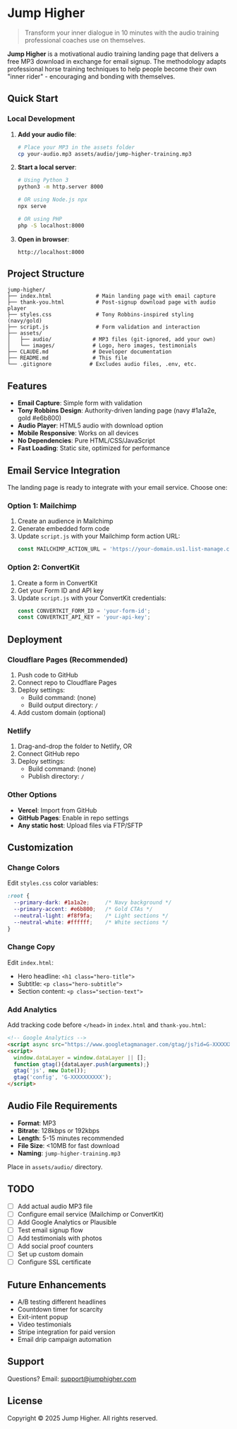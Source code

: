 # Jump Higher

> Transform your inner dialogue in 10 minutes with the audio training professional coaches use on themselves.

**Jump Higher** is a motivational audio training landing page that delivers a free MP3 download in exchange for email signup. The methodology adapts professional horse training techniques to help people become their own "inner rider" - encouraging and bonding with themselves.

## Quick Start

### Local Development

1. **Add your audio file**:
   ```bash
   # Place your MP3 in the assets folder
   cp your-audio.mp3 assets/audio/jump-higher-training.mp3
   ```

2. **Start a local server**:
   ```bash
   # Using Python 3
   python3 -m http.server 8000

   # OR using Node.js npx
   npx serve

   # OR using PHP
   php -S localhost:8000
   ```

3. **Open in browser**:
   ```
   http://localhost:8000
   ```

## Project Structure

```
jump-higher/
├── index.html              # Main landing page with email capture
├── thank-you.html          # Post-signup download page with audio player
├── styles.css              # Tony Robbins-inspired styling (navy/gold)
├── script.js               # Form validation and interaction
├── assets/
│   ├── audio/             # MP3 files (git-ignored, add your own)
│   └── images/            # Logo, hero images, testimonials
├── CLAUDE.md              # Developer documentation
├── README.md              # This file
└── .gitignore            # Excludes audio files, .env, etc.
```

## Features

- **Email Capture**: Simple form with validation
- **Tony Robbins Design**: Authority-driven landing page (navy #1a1a2e, gold #e6b800)
- **Audio Player**: HTML5 audio with download option
- **Mobile Responsive**: Works on all devices
- **No Dependencies**: Pure HTML/CSS/JavaScript
- **Fast Loading**: Static site, optimized for performance

## Email Service Integration

The landing page is ready to integrate with your email service. Choose one:

### Option 1: Mailchimp

1. Create an audience in Mailchimp
2. Generate embedded form code
3. Update `script.js` with your Mailchimp form action URL:
   ```javascript
   const MAILCHIMP_ACTION_URL = 'https://your-domain.us1.list-manage.com/subscribe/post?u=...';
   ```

### Option 2: ConvertKit

1. Create a form in ConvertKit
2. Get your Form ID and API key
3. Update `script.js` with your ConvertKit credentials:
   ```javascript
   const CONVERTKIT_FORM_ID = 'your-form-id';
   const CONVERTKIT_API_KEY = 'your-api-key';
   ```

## Deployment

### Cloudflare Pages (Recommended)

1. Push code to GitHub
2. Connect repo to Cloudflare Pages
3. Deploy settings:
   - Build command: (none)
   - Build output directory: `/`
4. Add custom domain (optional)

### Netlify

1. Drag-and-drop the folder to Netlify, OR
2. Connect GitHub repo
3. Deploy settings:
   - Build command: (none)
   - Publish directory: `/`

### Other Options

- **Vercel**: Import from GitHub
- **GitHub Pages**: Enable in repo settings
- **Any static host**: Upload files via FTP/SFTP

## Customization

### Change Colors

Edit `styles.css` color variables:

```css
:root {
  --primary-dark: #1a1a2e;     /* Navy background */
  --primary-accent: #e6b800;   /* Gold CTAs */
  --neutral-light: #f8f9fa;    /* Light sections */
  --neutral-white: #ffffff;    /* White sections */
}
```

### Change Copy

Edit `index.html`:
- Hero headline: `<h1 class="hero-title">`
- Subtitle: `<p class="hero-subtitle">`
- Section content: `<p class="section-text">`

### Add Analytics

Add tracking code before `</head>` in `index.html` and `thank-you.html`:

```html
<!-- Google Analytics -->
<script async src="https://www.googletagmanager.com/gtag/js?id=G-XXXXXXXXXX"></script>
<script>
  window.dataLayer = window.dataLayer || [];
  function gtag(){dataLayer.push(arguments);}
  gtag('js', new Date());
  gtag('config', 'G-XXXXXXXXXX');
</script>
```

## Audio File Requirements

- **Format**: MP3
- **Bitrate**: 128kbps or 192kbps
- **Length**: 5-15 minutes recommended
- **File Size**: <10MB for fast download
- **Naming**: `jump-higher-training.mp3`

Place in `assets/audio/` directory.

## TODO

- [ ] Add actual audio MP3 file
- [ ] Configure email service (Mailchimp or ConvertKit)
- [ ] Add Google Analytics or Plausible
- [ ] Test email signup flow
- [ ] Add testimonials with photos
- [ ] Add social proof counters
- [ ] Set up custom domain
- [ ] Configure SSL certificate

## Future Enhancements

- A/B testing different headlines
- Countdown timer for scarcity
- Exit-intent popup
- Video testimonials
- Stripe integration for paid version
- Email drip campaign automation

## Support

Questions? Email: support@jumphigher.com

## License

Copyright © 2025 Jump Higher. All rights reserved.
